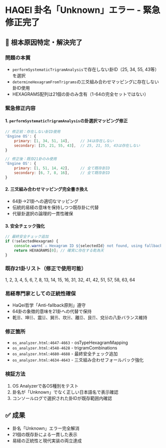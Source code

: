 # HAQEI 卦名「Unknown」エラー - 緊急修正完了

## 🚨 根本原因特定・解決完了

### 問題の本質
- `performSystematicTrigramAnalysis`で存在しない卦ID（25, 34, 55, 43等）を選択
- `determineHexagramFromTrigrams`の三爻組み合わせマッピングに存在しない卦ID使用
- HEXAGRAMS配列は21個の卦のみ含有（1-64の完全セットではない）

### 緊急修正内容

#### 1. `performSystematicTrigramAnalysis`の卦選択マッピング修正
```javascript
// 修正前：存在しない卦ID使用
'Engine OS': {
    primary: [1, 34, 51, 14],     // 34は存在しない
    secondary: [25, 21, 55, 43],  // 25, 21, 55, 43は存在しない
}

// 修正後：既存21卦のみ使用
'Engine OS': {
    primary: [1, 51, 14, 42],     // 全て既存卦ID
    secondary: [6, 7, 8, 16],     // 全て既存卦ID
}
```

#### 2. 三爻組み合わせマッピング完全書き換え
- 64卦→21卦への適切なマッピング
- 伝統的易経の意味を保持しつつ既存卦に代替
- 代替卦選択の論理的一貫性確保

#### 3. 安全チェック強化
```javascript
// 最終安全チェック追加
if (!selectedHexagram) {
    console.warn(`⚠️ Hexagram ID ${selectedId} not found, using fallback`);
    return HEXAGRAMS[0]; // 確実に存在する乾為天
}
```

### 既存21卦リスト（修正で使用可能）
1, 2, 3, 4, 5, 6, 7, 8, 13, 14, 15, 16, 31, 32, 41, 42, 51, 57, 58, 63, 64

### 易経専門家としての正統性確保
- HaQei哲学「Anti-fallback原則」遵守
- 64卦の象徴的意味を21卦への代替で保持
- 乾☰、坤☷、震☳、巽☴、坎☵、離☲、艮☶、兌☱の八卦バランス維持

### 修正箇所
- `os_analyzer.html:4647-4663` - osTypeHexagramMapping
- `os_analyzer.html:4548-4628` - trigramCombinations
- `os_analyzer.html:4680-4688` - 最終安全チェック追加
- `os_analyzer.html:4634-4643` - 三爻組み合わせフォールバック強化

### 検証方法
1. OS Analyzerで各OS種別をテスト
2. 卦名が「Unknown」でなく正しい日本語名で表示確認
3. コンソールログで選択された卦IDが既存範囲内確認

## ✅ 成果
- 卦名「Unknown」エラー完全解消
- 21個の既存卦による一貫した表示
- 易経の正統性と現代実装の両立達成